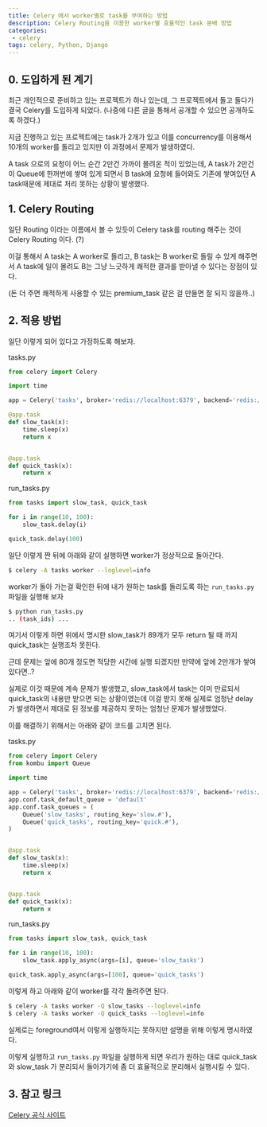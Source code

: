 ```yaml
---
title: Celery 에서 worker별로 task를 부여하는 방법
description: Celery Routing을 이용한 worker별 효율적인 task 분배 방법
categories:
 - celery
tags: celery, Python, Django
---
```


## 0. 도입하게 된 계기
최근 개인적으로 준비하고 있는 프로젝트가 하나 있는데, 그 프로젝트에서 돌고 돌다가 결국 Celery를 도입하게 되었다. (나중에 다른 글을 통해서 공개할 수 있으면 공개하도록 하겠다.)

지금 진행하고 있는 프로젝트에는 task가 2개가 있고 이를 concurrency를 이용해서 10개의 worker를 돌리고 있지만 이 과정에서 문제가 발생하였다.

A task 으로의 요청이 어느 순간 2만건 가까이 몰려온 적이 있었는데, A task가 2만건이 Queue에 한꺼번에 쌓여 있게 되면서 B task에 요청에 들어와도 기존에 쌓여있던 A task때문에 제대로 처리 못하는 상황이 발생했다.



## 1. Celery Routing

일단 Routing 이라는 이름에서 볼 수 있듯이 Celery task를 routing 해주는 것이 Celery Routing 이다. (?)

이걸 통해서 A task는 A worker로 돌리고, B task는 B worker로 돌릴 수 있게 해주면서 A task에 일이 몰려도 B는 그냥 느긋하게 쾌적한 결과를 받아낼 수 있다는 장점이 있다.

(돈 더 주면 쾌적하게 사용할 수 있는 premium_task 같은 걸 만들면 잘 되지 않을까..)



## 2. 적용 방법

일단 이렇게 되어 있다고 가정하도록 해보자.

tasks.py

```python
from celery import Celery

import time

app = Celery('tasks', broker='redis://localhost:6379', backend='redis://localhost:6379')

@app.task
def slow_task(x):
	time.sleep(x)
	return x


@app.task
def quick_task(x):
	return x
```



run_tasks.py

```python
from tasks import slow_task, quick_task

for i in range(10, 100):
	slow_task.delay(i)

quick_task.delay(100)
```



일단 이렇게 짠 뒤에 아래와 같이 실행하면 worker가 정상적으로 돌아간다.

```bash
$ celery -A tasks worker --loglevel=info
```



worker가 돌아 가는걸 확인한 뒤에 내가 원하는 task를 돌리도록 하는 `run_tasks.py` 파일을 실행해 보자

```bash
$ python run_tasks.py
.. (task_ids) ...
```



여기서 이렇게 하면 위에서 명시한 slow_task가 89개가 모두 return 될 때 까지 quick_task는 실행조차 못한다.

근데 문제는 앞에 80개 정도면 적당한 시간에 실행 되겠지만 만약에 앞에 2만개가 쌓여 있다면..?

실제로 이것 때문에 계속 문제가 발생했고, slow_task에서 task는 이미 만료되서 quick_task의 내용만 받으면 되는 상황이였는데 이걸 받지 못해 실제로 엄청난 delay가 발생하면서 제대로 된 정보를 제공하지 못하는 엄청난 문제가 발생했었다.



이를 해결하기 위해서는 아래와 같이 코드를 고치면 된다.

tasks.py

```python
from celery import Celery
from kombu import Queue

import time

app = Celery('tasks', broker='redis://localhost:6379', backend='redis://localhost:6379')
app.conf.task_default_queue = 'default'
app.conf.task_queues = (
	Queue('slow_tasks', routing_key='slow.#'),
	Queue('quick_tasks', routing_key='quick.#'),
)


@app.task
def slow_task(x):
	time.sleep(x)
	return x


@app.task
def quick_task(x):
	return x
```



run_tasks.py

```python
from tasks import slow_task, quick_task

for i in range(10, 100):
	slow_task.apply_async(args=[i], queue='slow_tasks')

quick_task.apply_async(args=[100], queue='quick_tasks')
```



이렇게 하고 아래와 같이 worker를 각각 돌려주면 된다.

```bash
$ celery -A tasks worker -Q slow_tasks --loglevel=info
$ celery -A tasks worker -Q quick_tasks --loglevel=info
```

실제로는 foreground여서 이렇게 실행하지는 못하지만 설명을 위해 이렇게 명시하였다.



이렇게 실행하고 `run_tasks.py` 파일을 실행하게 되면 우리가 원하는 대로 quick_task와 slow_task 가 분리되서 돌아가기에 좀 더 효율적으로 분리해서 실행시킬 수 있다.



## 3. 참고 링크

[Celery 공식 사이트](http://docs.celeryproject.org/en/master/userguide/routing.html)



